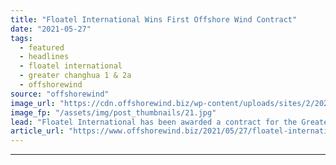 ```yaml
---
title: "Floatel International Wins First Offshore Wind Contract"
date: "2021-05-27"
tags: 
  - featured
  - headlines
  - floatel international
  - greater changhua 1 & 2a
  - offshorewind
source: "offshorewind"
image_url: "https://cdn.offshorewind.biz/wp-content/uploads/sites/2/2021/05/27121004/Floatel-Triumph_-c-Floatel-International.jpg"
image_fp: "/assets/img/post_thumbnails/21.jpg"
lead: "Floatel International has been awarded a contract for the Greater Changhua 1 &#38; 2a"
article_url: "https://www.offshorewind.biz/2021/05/27/floatel-international-wins-first-offshore-wind-contract/"
---
```


---
